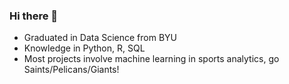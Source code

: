 ### Hi there 👋

-  Graduated in Data Science from BYU
-  Knowledge in Python, R, SQL
-  Most projects involve machine learning in sports analytics, go Saints/Pelicans/Giants!

